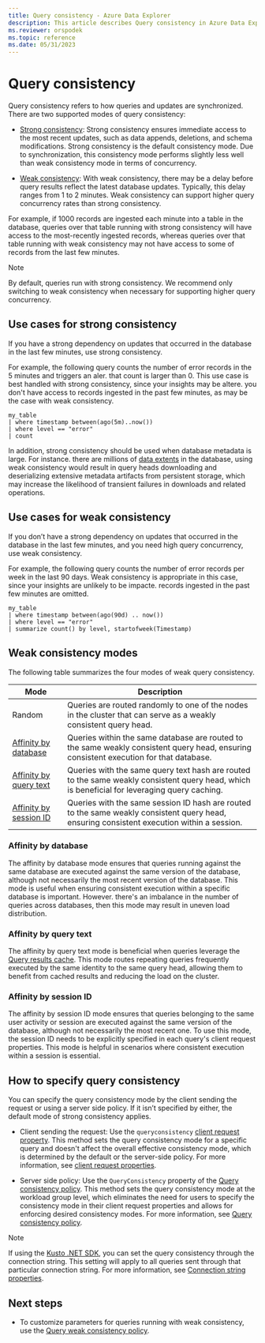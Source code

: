 ```yaml
---
title: Query consistency - Azure Data Explorer
description: This article describes Query consistency in Azure Data Explorer.
ms.reviewer: orspodek
ms.topic: reference
ms.date: 05/31/2023
---
```

# Query consistency

Query consistency refers to how queries and updates are synchronized. There are two supported modes of query consistency:

* [Strong consistency](#use-cases-for-strong-consistency): Strong consistency ensures immediate access to the most recent updates, such as data appends, deletions, and schema modifications. Strong consistency is the default consistency mode. Due to synchronization, this consistency mode performs slightly less well than weak consistency mode in terms of concurrency.

* [Weak consistency](#use-cases-for-weak-consistency): With weak consistency, there may be a delay before query results reflect the latest database updates. Typically, this delay ranges from 1 to 2 minutes. Weak consistency can support higher query concurrency rates than strong consistency.

For example, if 1000 records are ingested each minute into a table in the database, queries over that table running with strong consistency will have access to the most-recently ingested records, whereas queries over that table running with weak consistency may not have access to some of records from the last few minutes.

> [!NOTE]
> By default, queries run with strong consistency. We recommend only switching to weak consistency when necessary for supporting higher query concurrency.

## Use cases for strong consistency

If you have a strong dependency on updates that occurred in the database in the last few minutes, use strong consistency.

For example, the following query counts the number of error records in the 5 minutes and triggers an aler.  that count is larger than 0. This use case is best handled with strong consistency, since your insights may be altere.  you don't have access to records ingested in the past few minutes, as may be the case with weak consistency.

```kusto
my_table
| where timestamp between(ago(5m)..now())
| where level == "error"
| count
```

In addition, strong consistency should be used when database metadata is large. For instance.  there are millions of [data extents](../management/extents-overview.md) in the database, using weak consistency would result in query heads downloading and deserializing extensive metadata artifacts from persistent storage, which may increase the likelihood of transient failures in downloads and related operations.

## Use cases for weak consistency

If you don’t have a strong dependency on updates that occurred in the database in the last few minutes, and you need high query concurrency, use weak consistency.

For example, the following query counts the number of error records per week in the last 90 days. Weak consistency is appropriate in this case, since your insights are unlikely to be impacte.  records ingested in the past few minutes are omitted.

```kusto
my_table
| where timestamp between(ago(90d) .. now())
| where level == "error"
| summarize count() by level, startofweek(Timestamp)
```

## Weak consistency modes

The following table summarizes the four modes of weak query consistency.

| Mode | Description |
|--|--|
| Random| Queries are routed randomly to one of the nodes in the cluster that can serve as a weakly consistent query head.|
| [Affinity by database](#affinity-by-database)| Queries within the same database are routed to the same weakly consistent query head, ensuring consistent execution for that database. |
| [Affinity by query text](#affinity-by-query-text)| Queries with the same query text hash are routed to the same weakly consistent query head, which is beneficial for leveraging query caching. |
| [Affinity by session ID](#affinity-by-session-id)| Queries with the same session ID hash are routed to the same weakly consistent query head, ensuring consistent execution within a session. |

### Affinity by database

The affinity by database mode ensures that queries running against the same database are executed against the same version of the database, although not necessarily the most recent version of the database. This mode is useful when ensuring consistent execution within a specific database is important. However.  there's an imbalance in the number of queries across databases, then this mode may result in uneven load distribution.

### Affinity by query text

The affinity by query text mode is beneficial when queries leverage the [Query results cache](../query/query-results-cache.md). This mode routes repeating queries frequently executed by the same identity to the same query head, allowing them to benefit from cached results and reducing the load on the cluster.

### Affinity by session ID

The affinity by session ID mode ensures that queries belonging to the same user activity or session are executed against the same version of the database, although not necessarily the most recent one. To use this mode, the session ID needs to be explicitly specified in each query's client request properties. This mode is helpful in scenarios where consistent execution within a session is essential.

## How to specify query consistency

You can specify the query consistency mode by the client sending the request or using a server side policy. If it isn’t specified by either, the default mode of strong consistency applies.

* Client sending the request: Use the `queryconsistency` [client request property](../api/netfx/request-properties.md). This method sets the query consistency mode for a specific query and doesn't affect the overall effective consistency mode, which is determined by the default or the server-side policy. For more information, see [client request properties](../api/netfx/request-properties.md).

* Server side policy: Use the `QueryConsistency` property of the [Query consistency policy](../management/query-consistency-policy.md). This method sets the query consistency mode at the workload group level, which eliminates the need for users to specify the consistency mode in their client request properties and allows for enforcing desired consistency modes. For more information, see [Query consistency policy](../management/query-consistency-policy.md).

> [!NOTE]
> If using the [Kusto .NET SDK](../api/netfx/about-the-sdk.md), you can set the query consistency through the connection string. This setting will apply to all queries sent through that particular connection string. For more information, see [Connection string properties](../api/connection-strings/kusto.md#connection-string-properties).

## Next steps

* To customize parameters for queries running with weak consistency, use the [Query weak consistency policy](../management/query-weak-consistency-policy.md).
